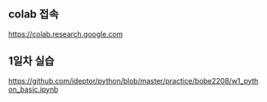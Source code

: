 ﻿
## colab 접속
https://colab.research.google.com

## 1일차 실습
https://github.com/ideptor/python/blob/master/practice/bobe2208/w1_python_basic.ipynb

